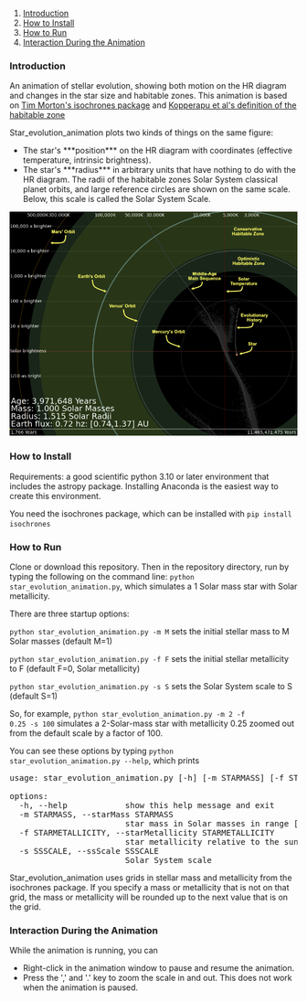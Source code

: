 1. [Introduction](#intrp)
2. [How to Install](#install)
3. [How to Run](#run)
4. [Interaction During the Animation](#interact)

<h3>Introduction<a id="intro"></a></h3>

An animation of stellar evolution, showing both motion on the HR diagram and changes in the star size and habitable zones.  This animation is based on [Tim Morton's isochrones package](https://isochrones.readthedocs.io/en/latest/) and [Kopperapu et al's definition of the habitable zone](https://iopscience.iop.org/article/10.1088/0004-637X/765/2/131)

Star_evolution_animation plots two kinds of things on the same figure:
<ul>
  <li>The star's ***position*** on the HR diagram with coordinates (effective temperature, intrinsic brightness).</li>
  <li>The star's ***radius*** in arbitrary units that have nothing to do with the HR diagram.  The radii of the habitable zones Solar System classical planet orbits, and large reference circles are shown on the same scale.  Below, this scale is called the Solar System Scale.</li>
</ul>

![startup image](./images/startup_annotated.png)

<h3>How to Install<a id="install"></a></h3>

Requirements: a good scientific python 3.10 or later environment that includes the astropy package.  Installing Anaconda is the easiest way to create this environment.

You need the isochrones package, which can be installed with <code>pip install isochrones</code>

<h3>How to Run<a id="run"></a></h3>

Clone or download this repository.  Then in the repository directory, run by typing the following on the command line:
<code>python star_evolution_animation.py</code>,
which simulates a 1 Solar mass star with Solar metallicity.

There are three startup options:

<code>python star_evolution_animation.py -m M</code> sets the initial stellar mass to M Solar masses (default M=1)

<code>python star_evolution_animation.py -f F</code> sets the initial stellar metallicity to F (default F=0, Solar metallicity)

<code>python star_evolution_animation.py -s S</code> sets the Solar System scale to S (default S=1)

So, for example, <code>python star_evolution_animation.py -m 2 -f 0.25 -s 100</code> simulates a 2-Solar-mass star with metallicity 0.25 zoomed out from the default scale by a factor of 100.

You can see these options by typing <code>python star_evolution_animation.py --help</code>, which prints       
<pre>usage: star_evolution_animation.py [-h] [-m STARMASS] [-f STARMETALLICITY] [-s SSSCALE]

options:
  -h, --help            show this help message and exit
  -m STARMASS, --starMass STARMASS
                        star mass in Solar masses in range [0.1,300]
  -f STARMETALLICITY, --starMetallicity STARMETALLICITY
                        star metallicity relative to the sun in dex in range [-4, 0.5]
  -s SSSCALE, --ssScale SSSCALE
                        Solar System scale
</pre>

Star_evolution_animation uses grids in stellar mass and metallicity from the isochrones package.  If you specify a mass or metallicity that is not on that grid, the mass or metallicity will be rounded up to the next value that is on the grid.

<h3>Interaction During the Animation<a id="interact"></h3>
While the animation is running, you can 
<ul>
  <li>Right-click in the animation window to pause and resume the animation.</li>
  <li>Press the ',' and '.' key to zoom the scale in and out.  This does not work when the animation is paused.</li>
</ul>

